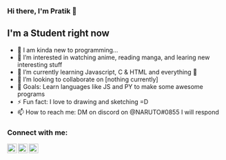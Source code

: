 ### Hi there, I'm Pratik 👋

## I'm a Student right now

- 🔭 I am kinda new to programming...
- 👀 I’m interested in watching anime, reading manga, and learing new interesting stuff
- 🌱 I’m currently learning Javascript, C & HTML and everything 🤣
- 💞️ I’m looking to collaborate on [nothing currently]
- 🥅 Goals: Learn languages like JS and PY to make some awesome programs
- ⚡ Fun fact: I love to drawing and sketching =D
- 📫 How to reach me: DM on discord on @NARUTO#0855 I will respond

### Connect with me:

[<img align="left" alt="Naruto Flames | YouTube" width="22px" src="https://cdn.jsdelivr.net/npm/simple-icons@v3/icons/youtube.svg" />][youtube]
[<img align="left" alt="Naruto Flames | Twitter" width="22px" src="https://cdn.jsdelivr.net/npm/simple-icons@v3/icons/twitter.svg" />][twitter]
[<img align="left" alt="Naruto Flames | Instagram" width="22px" src="https://cdn.jsdelivr.net/npm/simple-icons@v3/icons/instagram.svg" />][instagram]

<br />

[twitter]: https://twitter.com/naruto_flames
[youtube]: https://www.youtube.com/channel/UCXd0DADvZlFZiOB7UuM1MAw
[instagram]: https://www.instagram.com/narutoflames/


<!---
Pratik-Merekar/Pratik-Merekar is a ✨ special ✨ repository because its `README.md` (this file) appears on your GitHub profile.
You can click the Preview link to take a look at your changes.
--->
